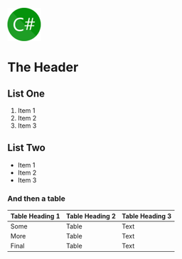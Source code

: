 ![Alt Text](img/csharp.png "Title Text")
# The Header
## List One
1. Item 1
2. Item 2
3. Item 3

## List Two
- Item 1
- Item 2
- Item 3

### And then a table
|Table Heading 1 |Table Heading 2 |Table Heading 3 |
|------|------|------|
|Some |Table |Text |
|More |Table |Text |
|Final |Table |Text |

